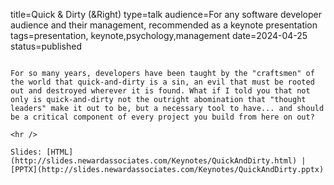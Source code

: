 title=Quick & Dirty (&Right)
type=talk
audience=For any software developer audience and their management, recommended as a keynote presentation
tags=presentation, keynote,psychology,management
date=2024-04-25
status=published
~~~~~~

For so many years, developers have been taught by the "craftsmen" of the world that quick-and-dirty is a sin, an evil that must be rooted out and destroyed wherever it is found. What if I told you that not only is quick-and-dirty not the outright abomination that "thought leaders" make it out to be, but a necessary tool to have... and should be a critical component of every project you build from here on out?
    
<hr />

Slides: [HTML](http://slides.newardassociates.com/Keynotes/QuickAndDirty.html) | [PPTX](http://slides.newardassociates.com/Keynotes/QuickAndDirty.pptx)
